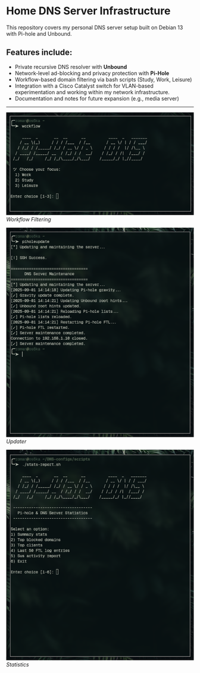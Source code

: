 
# Home DNS Server Infrastructure

This repository covers my personal DNS server setup built on Debian 13 with Pi-hole and Unbound. 

## Features include:
- Private recursive DNS resolver with **Unbound**
- Network-level ad-blocking and privacy protection with **Pi-Hole**
- Workflow-based domain filtering via bash scripts (Study, Work, Leisure)
- Integration with a Cisco Catalyst switch for VLAN-based experimentation and working within my network infrastructure.
- Documentation and notes for future expansion (e.g., media server)
---
![Workflow Filtering](/images/workflow-filtering.png)  
*Workflow Filtering*

![Updater](/images/updater.png)  
*Updater*

![Statistics](/images/statistics.png)  
*Statistics*

